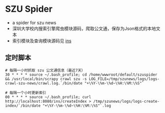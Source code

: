 # SZU Spider
* a spider for szu news
* 深圳大学校内搜索引擎爬虫模块源码，爬取公文通，保存为Json格式的本地文本
* 索引模块及查询模块源码见 [ins](https://github.com/StrickYan/ins)

## 定时脚本
```
# 每隔一小时抓取 szu 公文通信息（最近7天）
30 * * * * source ~/.bash_profile; cd /home/wwwroot/default/szuspider && /usr/local/bin/scrapy crawl szu -s LOG_FILE=/tmp/szunews/logs/logs-crawl-szu-news/crawl.log.`/bin/date "+\%Y-\%m-\%d~\%H:\%M:\%S"`

# 每隔一个小时更新索引
00 * * * * source ~/.bash_profile; curl http://localhost:8080/ins/createIndex > /tmp/szunews/logs/logs-create-index/`/bin/date "+\%Y-\%m-\%d~\%H:\%M:\%S"`.log
```
